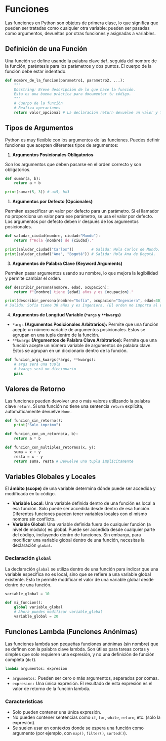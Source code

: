 # Funciones

Las funciones en Python son objetos de primera clase, lo que significa que pueden ser tratadas como cualquier otra variable: pueden ser pasadas como argumentos, devueltas por otras funciones y asignadas a variables.

## Definición de una Función

Una función se define usando la palabra clave `def`, seguida del nombre de la función, paréntesis para los parámetros y dos puntos. El cuerpo de la función debe estar indentado.

```python
def nombre_de_la_funcion(parametro1, parametro2, ...):
    """
    Docstring: Breve descripción de lo que hace la función.
    Esta es una buena práctica para documentar tu código.
    """
    # Cuerpo de la función
    # Realiza operaciones
    return valor_opcional # La declaración return devuelve un valor y termina la función
```

## Tipos de Argumentos

Python es muy flexible con los argumentos de las funciones. Puedes definir funciones que acepten diferentes tipos de argumentos:

1. **Argumentos Posicionales Obligatorios**

Son los argumentos que deben pasarse en el orden correcto y son obligatorios.

```python
def sumar(a, b):
    return a + b

print(sumar(5, 3)) # a=5, b=3
```

1. **Argumentos por Defecto (Opcionales)**

Permiten especificar un valor por defecto para un parámetro. Si el llamador no proporciona un valor para ese parámetro, se usa el valor por defecto. Los argumentos por defecto deben ir después de los argumentos posicionales.

```python
def saludar_ciudad(nombre, ciudad="Mundo"):
    return f"Hola {nombre} de {ciudad}."

print(saludar_ciudad("Carlos"))        # Salida: Hola Carlos de Mundo.
print(saludar_ciudad("Ana", "Bogotá")) # Salida: Hola Ana de Bogotá.
```

3. **Argumentos de Palabra Clave (Keyword Arguments)**

Permiten pasar argumentos usando su nombre, lo que mejora la legibilidad y permite cambiar el orden.

```python
def describir_persona(nombre, edad, ocupacion):
    return f"{nombre} tiene {edad} años y es {ocupacion}."

print(describir_persona(nombre="Sofía", ocupacion="Ingeniera", edad=30))
# Salida: Sofía tiene 30 años y es Ingeniera. (El orden no importa al usar palabras clave)
```

4. **Argumentos de Longitud Variable (`*args` y ``**kwargs``)**

- `*args` **(Argumentos Posicionales Arbitrarios):** Permite que una función acepte un número variable de argumentos posicionales. Estos se agrupan en una tupla dentro de la función.
- `**kwargs` **(Argumentos de Palabra Clave Arbitrarios):** Permite que una función acepte un número variable de argumentos de palabra clave. Estos se agrupan en un diccionario dentro de la función.

```python
def funcion_args_kwargs(*args, **kwargs):
    # args será una tupla
    # kwargs será un diccionario
    pass
```

## Valores de Retorno

Las funciones pueden devolver uno o más valores utilizando la palabra clave `return`. Si una función no tiene una sentencia `return` explícita, automáticamente devuelve `None`.

```python
def funcion_sin_retorno():
    print("Solo imprimo")

def funcion_con_un_retorno(a, b):
    return a * b

def funcion_con_multiples_retornos(x, y):
    suma = x + y
    resta = x - y
    return suma, resta # Devuelve una tupla implícitamente
```

## Variables Globales y Locales

El **ámbito (scope)** de una variable determina dónde puede ser accedida y modificada en tu código.

- **Variable Local:** Una variable definida dentro de una función es local a esa función. Solo puede ser accedida desde dentro de esa función. Diferentes funciones pueden tener variables locales con el mismo nombre sin conflicto.
- **Variable Global:** Una variable definida fuera de cualquier función (a nivel de módulo) es global. Puede ser accedida desde cualquier parte del código, incluyendo dentro de funciones. Sin embargo, para modificar una variable global dentro de una función, necesitas la declaración `global`.

### Declaración `global`

La declaración `global` se utiliza dentro de una función para indicar que una variable específica no es local, sino que se refiere a una variable global existente. Esto te permite modificar el valor de una variable global desde dentro de una función.

```python
variable_global = 10

def mi_funcion():
    global variable_global
    # Ahora puedes modificar variable_global
    variable_global = 20
```

## Funciones Lambda (Funciones Anónimas)

Las funciones lambda son pequeñas funciones anónimas (sin nombre) que se definen con la palabra clave lambda. Son útiles para tareas cortas y simples que solo requieren una expresión, y no una definición de función completa (`def`).

```python
lambda argumentos: expresion
```

- `argumentos:` Pueden ser cero o más argumentos, separados por comas.
- `expresion:` Una única expresión. El resultado de esta expresión es el valor de retorno de la función lambda.

### Características

- Solo pueden contener una única expresión.
- No pueden contener sentencias como `if`, `for`, `while`, `return`, etc. (solo la expresión).
- Se suelen usar en contextos donde se espera una función como argumento (por ejemplo, con `map()`, `filter()`, `sorted()`).

